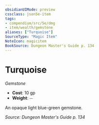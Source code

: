 ```yaml
---
obsidianUIMode: preview
cssclass: json5e-item
tags:
- compendium/src/5e/dmg
- item/wealth/gemstone
aliases: ["Turquoise"]
SourceType: "Magic Item"
NoteIcon: magicitem
BookSource: Dungeon Master's Guide p. 134
---
```

# Turquoise
*Gemstone*  

- **Cost**: 10 gp
- **Weight**: ⏤

An opaque light blue-green gemstone.

*Source: Dungeon Master's Guide p. 134*
